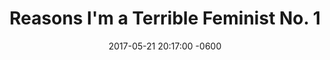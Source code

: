 ---
layout: post
title:  "Reasons I'm a Terrible Feminist No. 1"
date:   2017-05-21 20:17:00 -0600
categories: fiction
---